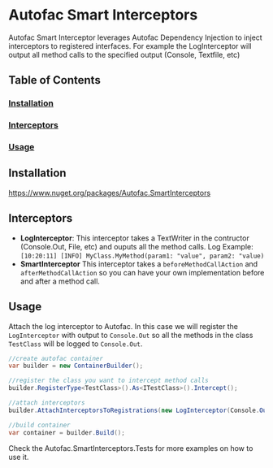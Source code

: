 # Autofac Smart Interceptors
Autofac Smart Interceptor leverages Autofac Dependency Injection to inject interceptors to registered interfaces. For example the LogInterceptor will output all method calls to the specified output (Console, Textfile, etc)
## Table of Contents
### [Installation](#installation)
### [Interceptors](#interceptors)
### [Usage](#usage)
## Installation
https://www.nuget.org/packages/Autofac.SmartInterceptors
## Interceptors
* **LogInterceptor**:
This interceptor takes a TextWriter in the contructor (Console.Out, File, etc) and ouputs all the method calls. 
Log Example: 
`[10:20:11] [INFO] MyClass.MyMethod(param1: "value", param2: "value)`
* **SmartInterceptor**
This interceptor takes a `beforeMethodCallAction` and `afterMethodCallAction` so you can have your own implementation before and after a method call.
## Usage
Attach the log interceptor to Autofac. In this case we will register the `LogInterceptor` with output to `Console.Out` so all the methods in the class `TestClass` will be logged to `Console.Out`.
```csharp
//create autofac container
var builder = new ContainerBuilder();

//register the class you want to intercept method calls
builder.RegisterType<TestClass>().As<ITestClass>().Intercept();

//attach interceptors
builder.AttachInterceptorsToRegistrations(new LogInterceptor(Console.Out));

//build container
var container = builder.Build();
```
Check the Autofac.SmartInterceptors.Tests for more examples on how to use it.
